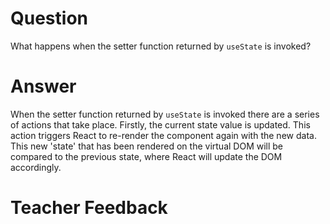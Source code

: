 # Question

What happens when the setter function returned by `useState` is invoked?

# Answer
When the setter function returned by `useState` is invoked there are a series of actions that take place. Firstly, the current state value is updated. This action triggers React to re-render the component again with the new data. This new 'state' that has been rendered on the virtual DOM will be compared to the previous state, where React will update the DOM accordingly.

# Teacher Feedback